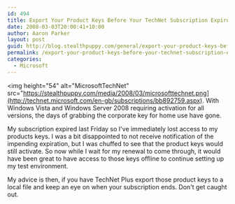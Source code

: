 ```yaml
---
id: 494
title: Export Your Product Keys Before Your TechNet Subscription Expires
date: 2008-03-03T20:00:41+10:00
author: Aaron Parker
layout: post
guid: http://blog.stealthpuppy.com/general/export-your-product-keys-before-your-technet-subscription-expires
permalink: /export-your-product-keys-before-your-technet-subscription-expires/
categories:
  - Microsoft
---
```

<img height="54" alt="MicrosoftTechNet" src="https://stealthpuppy.com/media/2008/03/microsofttechnet.png](http://technet.microsoft.com/en-gb/subscriptions/bb892759.aspx). With Windows Vista and Windows Server 2008 requiring activation for all versions, the days of grabbing the corporate key for home use have gone.&#160; 

My subscription expired last Friday so I've immediately lost access to my products keys. I was a bit disappointed to not receive notification of the impending expiration, but I was chuffed to see that the product keys would still activate. So now while I wait for my renewal to come through, it would have been great to have access to those keys offline to continue setting up my test environment.

My advice is then, if you have TechNet Plus export those product keys to a local file and keep an eye on when your subscription ends. Don't get caught out.